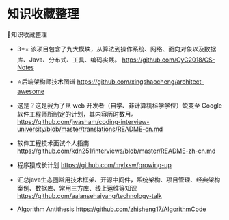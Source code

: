 知识收藏整理
===
:book:知识收藏整理

- 3*:star: 该项目包含了九大模块，从算法到操作系统、网络、面向对象以及数据库、Java、分布式、工具、编码实践。
https://github.com/CyC2018/CS-Notes

- :star:后端架构师技术图谱
https://github.com/xingshaocheng/architect-awesome

- 这是？这是我为了从 web 开发者（自学、非计算机科学学位）蜕变至 Google 软件工程师所制定的计划，其内容历时数月。
https://github.com/jwasham/coding-interview-university/blob/master/translations/README-cn.md

- 软件工程技术面试个人指南
https://github.com/kdn251/interviews/blob/master/README-zh-cn.md

- 程序猿成长计划
https://github.com/mylxsw/growing-up

- 汇总java生态圈常用技术框架、开源中间件，系统架构、项目管理、经典架构案例、数据库、常用三方库、线上运维等知识
https://github.com/aalansehaiyang/technology-talk

- Algorithm Antithesis 
https://github.com/zhisheng17/AlgorithmCode